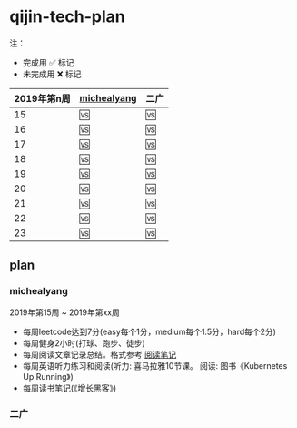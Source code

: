 # qijin-tech-plan

注：

* 完成用 ✅ 标记
* 未完成用 ❌ 标记


2019年第n周 | [michealyang](https://github.com/) | 二广
----- | ----- | -----
15 | 🆚 | 🆚
16 | 🆚 | 🆚
17 | 🆚 | 🆚
18 | 🆚 | 🆚
19 | 🆚 | 🆚
20 | 🆚 | 🆚
21 | 🆚 | 🆚
22 | 🆚 | 🆚
23 | 🆚 | 🆚



## plan

### michealyang

2019年第15周  ~  2019年第xx周

* 每周leetcode达到7分(easy每个1分，medium每个1.5分，hard每个2分)
* 每周健身2小时(打球、跑步、徒步)
* 每周阅读文章记录总结。格式参考 [阅读笔记](https://github.com/qijintech/qijin-tech-notes/blob/master/%E9%98%85%E8%AF%BB%E7%AC%94%E8%AE%B0/201903(13).md)
* 每周英语听力练习和阅读(听力: 喜马拉雅10节课。 阅读: 图书《Kubernetes Up Running》)
* 每周读书笔记(《增长黑客》)

### 二广
